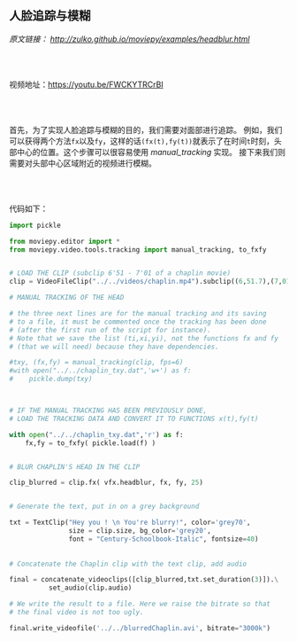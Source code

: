 ## 人脸追踪与模糊

*原文链接：
http://zulko.github.io/moviepy/examples/headblur.html*

</br>
</br>

视频地址：https://youtu.be/FWCKYTRCrBI

</br>
</br>

首先，为了实现人脸追踪与模糊的目的，我们需要对面部进行追踪。
例如，我们可以获得两个方法`fx`以及`fy`，这样的话`(fx(t),fy(t))`就表示了在时间`t`时刻，头部中心的位置。这个步骤可以很容易使用 *manual_tracking* 实现。
接下来我们则需要对头部中心区域附近的视频进行模糊。

</br>
</br>

代码如下：
```python
import pickle

from moviepy.editor import *
from moviepy.video.tools.tracking import manual_tracking, to_fxfy


# LOAD THE CLIP (subclip 6'51 - 7'01 of a chaplin movie)
clip = VideoFileClip("../../videos/chaplin.mp4").subclip((6,51.7),(7,01.3))

# MANUAL TRACKING OF THE HEAD

# the three next lines are for the manual tracking and its saving
# to a file, it must be commented once the tracking has been done
# (after the first run of the script for instance).
# Note that we save the list (ti,xi,yi), not the functions fx and fy
# (that we will need) because they have dependencies.

#txy, (fx,fy) = manual_tracking(clip, fps=6)
#with open("../../chaplin_txy.dat",'w+') as f:
#    pickle.dump(txy)



# IF THE MANUAL TRACKING HAS BEEN PREVIOUSLY DONE,
# LOAD THE TRACKING DATA AND CONVERT IT TO FUNCTIONS x(t),fy(t)

with open("../../chaplin_txy.dat",'r') as f:
    fx,fy = to_fxfy( pickle.load(f) )


# BLUR CHAPLIN'S HEAD IN THE CLIP

clip_blurred = clip.fx( vfx.headblur, fx, fy, 25)


# Generate the text, put in on a grey background

txt = TextClip("Hey you ! \n You're blurry!", color='grey70',
               size = clip.size, bg_color='grey20',
               font = "Century-Schoolbook-Italic", fontsize=40)
               
               
# Concatenate the Chaplin clip with the text clip, add audio

final = concatenate_videoclips([clip_blurred,txt.set_duration(3)]).\
          set_audio(clip.audio)

# We write the result to a file. Here we raise the bitrate so that
# the final video is not too ugly.

final.write_videofile('../../blurredChaplin.avi', bitrate="3000k")
```